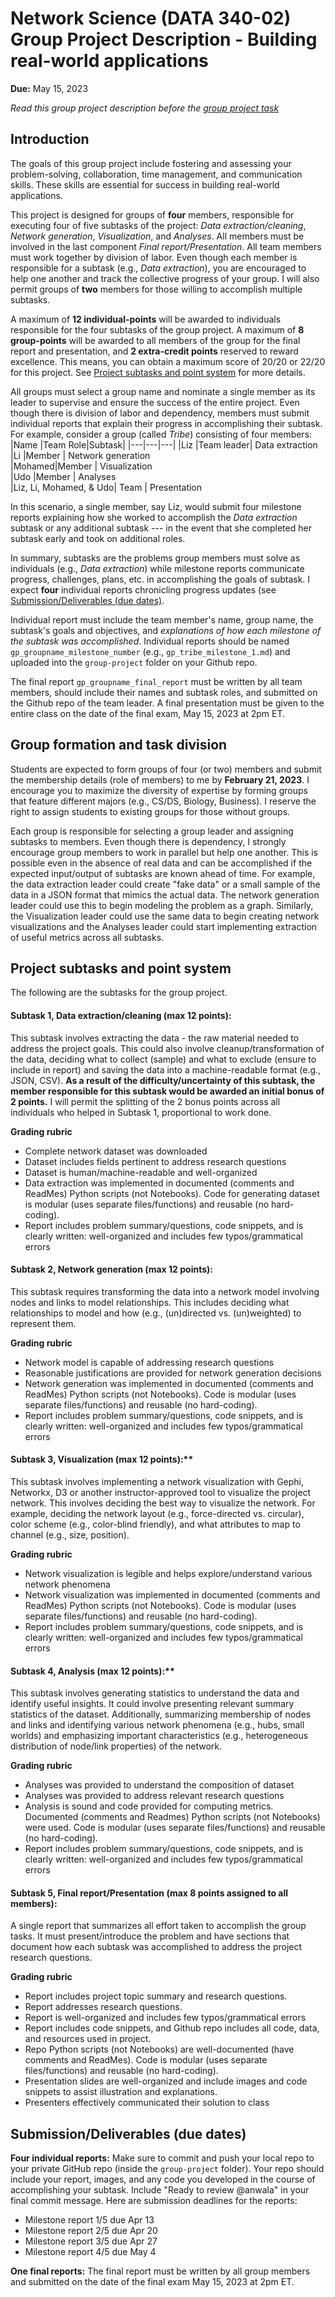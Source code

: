 # Network Science (DATA 340-02) Group Project Description - Building real-world applications
**Due:** May 15, 2023

*Read this group project description before the [group project task](group-project-topic-01/)*

## Introduction

The goals of this group project include fostering and assessing your problem-solving, collaboration, time management, and communication skills. These skills are essential for success in building real-world applications.

This project is designed for groups of **four** members, responsible for executing four of five subtasks of the project: *Data extraction/cleaning*, *Network generation*, *Visualization*, and *Analyses*. All members must be involved in the last component *Final report/Presentation*. All team members must work together by division of labor. Even though each member is responsible for a subtask (e.g., *Data extraction*), you are encouraged to help one another and track the collective progress of your group. I will also permit groups of **two** members for those willing to accomplish multiple subtasks.

A maximum of **12 individual-points** will be awarded to individuals responsible for the four subtasks of the group project. A maximum of **8 group-points** will be awarded to all members of the group for the final report and presentation, and **2 extra-credit points** reserved to reward excellence. This means, you can obtain a maximum score of 20/20 or 22/20 for this project. See [Project subtasks and point system](#project-subtasks-and-point-system) for more details. 

All groups must select a group name and nominate a single member as its leader to supervise and ensure the success of the entire project. Even though there is division of labor and dependency, members must submit individual reports that explain their progress in accomplishing their subtask. For example, consider a group (called *Tribe*) consisting of four members:
|Name |Team Role|Subtask|
|---|---|---|
|Liz    |Team leader| Data extraction        
|Li     |Member     | Network generation       
|Mohamed|Member     | Visualization          
|Udo |Member     | Analyses               
|Liz, Li, Mohamed, & Udo| Team | Presentation 

In this scenario, a single member, say Liz, would submit four milestone reports explaining how she worked to accomplish the *Data extraction* subtask or any additional subtask --- in the event that she completed her subtask early and took on additional roles. 

In summary, subtasks are the problems group members must solve as individuals (e.g., *Data extraction*) while milestone reports communicate progress, challenges, plans, etc. in accomplishing the goals of subtask. I expect **four** individual reports chronicling progress updates (see [Submission/Deliverables (due dates)](#submission-deliverables-due-dates).

Individual report must include the team member's name, group name, the subtask's goals and objectives, and *explanations of how each milestone of the subtask was accomplished*. Individual reports should be named `gp_groupname_milestone_number` (e.g., `gp_tribe_milestone_1.md`) and uploaded into the `group-project` folder on your Github repo.

The final report `gp_groupname_final_report` must be written by all team members, should include their names and subtask roles, and submitted on the Github repo of the team leader. A final presentation must be given to the entire class on the date of the final exam, May 15, 2023 at 2pm ET.

## Group formation and task division

Students are expected to form groups of four (or two) members and submit the membership details (role of members) to me by **February 21, 2023**. I encourage you to maximize the diversity of expertise by forming groups that feature different majors (e.g., CS/DS, Biology, Business). I reserve the right to assign students to existing groups for those without groups.

Each group is responsible for selecting a group leader and assigning subtasks to members. Even though there is dependency, I strongly encourage group members to work in parallel but help one another. This is possible even in the absence of real data and can be accomplished if the expected input/output of subtasks are known ahead of time. For example, the data extraction leader could create "fake data" or a small sample of the data in a JSON format that mimics the actual data. The network generation leader could use this to begin modeling the problem as a graph. Similarly, the Visualization leader could use the same data to begin creating network visualizations and the Analyses leader could start implementing extraction of useful metrics across all subtasks.

## Project subtasks and point system

The following are the subtasks for the group project.

#### Subtask 1, Data extraction/cleaning (max 12 points):
This subtask involves extracting the data - the raw material needed to address the project goals. This could also involve cleanup/transformation of the data, deciding what to collect (sample) and what to exclude (ensure to include in report) and saving the data into a machine-readable format (e.g., JSON, CSV). **As a result of the difficulty/uncertainty of this subtask, the member responsible for this subtask would be awarded an initial bonus of 2 points.** I will permit the splitting of the 2 bonus points across all individuals who helped in Subtask 1, proportional to work done.

**Grading rubric**
* Complete network dataset was downloaded
* Dataset includes fields pertinent to address research questions
* Dataset is human/machine-readable and well-organized
* Data extraction was implemented in documented (comments and ReadMes) Python scripts (not Notebooks). Code for generating dataset is modular (uses separate files/functions) and reusable (no hard-coding). 
* Report includes problem summary/questions, code snippets, and is clearly written: well-organized and includes few typos/grammatical errors

#### Subtask 2, Network generation (max 12 points):
This subtask requires transforming the data into a network model involving nodes and links to model relationships. This includes deciding what relationships to model and how (e.g., (un)directed vs. (un)weighted) to represent them.

**Grading rubric**
* Network model is capable of addressing research questions
* Reasonable justifications are provided for network generation decisions
* Network generation was implemented in documented (comments and ReadMes) Python scripts (not Notebooks). Code is modular (uses separate files/functions) and reusable (no hard-coding). 
* Report includes problem summary/questions, code snippets, and is clearly written: well-organized and includes few typos/grammatical errors

#### Subtask 3, Visualization (max 12 points):** 
This subtask involves implementing a network visualization with Gephi, Networkx, D3 or another instructor-approved tool to visualize the project network. This involves deciding the best way to visualize the network. For example, deciding the network layout (e.g., force-directed vs. circular), color scheme (e.g., color-blind friendly), and what attributes to map to channel (e.g., size, position).

**Grading rubric**
* Network visualization is legible and helps explore/understand various network phenomena
* Network visualization was implemented in documented (comments and ReadMes) Python scripts (not Notebooks). Code is modular (uses separate files/functions) and reusable (no hard-coding). 
* Report includes problem summary/questions, code snippets, and is clearly written: well-organized and includes few typos/grammatical errors

#### Subtask 4, Analysis (max 12 points):** 
This subtask involves generating statistics to understand the data and identify useful insights. It could involve presenting relevant summary statistics of the dataset. Additionally, summarizing membership of nodes and links and identifying various network phenomena (e.g., hubs, small worlds) and emphasizing important characteristics (e.g., heterogeneous distribution of node/link properties) of the network.

**Grading rubric**
* Analyses was provided to understand the composition of dataset
* Analyses was provided to address relevant research questions
* Analysis is sound and code provided for computing metrics. Documented (comments and Readmes) Python scripts (not Notebooks) were used. Code is modular (uses separate files/functions) and reusable (no hard-coding). 
* Report includes problem summary/questions, code snippets, and is clearly written: well-organized and includes few typos/grammatical errors

#### Subtask 5, Final report/Presentation (max 8 points assigned to all members):
A single report that summarizes all effort taken to accomplish the group tasks. It must present/introduce the problem and have sections that document how each subtask was accomplished to address the project research questions.

**Grading rubric**

* Report includes project topic summary and research questions. 
* Report addresses research questions.
* Report is well-organized and includes few typos/grammatical errors
* Report includes code snippets, and Github repo includes all code, data, and resources used in project.
* Repo Python scripts (not Notebooks) are well-documented (have comments and ReadMes). Code is modular (uses separate files/functions) and reusable (no hard-coding). 
* Presentation slides are well-organized and include images and code snippets to assist illustration and explanations.
* Presenters effectively communicated their solution to class

## Submission/Deliverables (due dates)

**Four individual reports:**
Make sure to commit and push your local repo to your private GitHub repo (inside the `group-project` folder).  Your repo should include your report, images, and any code you developed in the course of accomplishing your subtask. Include "Ready to review @anwala" in your final commit message. Here are submission deadlines for the reports:
* Milestone report 1/5 due Apr 13
* Milestone report 2/5 due Apr 20
* Milestone report 3/5 due Apr 27
* Milestone report 4/5 due May 4

**One final reports:**
The final report must be written by all group members and submitted on the date of the final exam May 15, 2023 at 2pm ET.